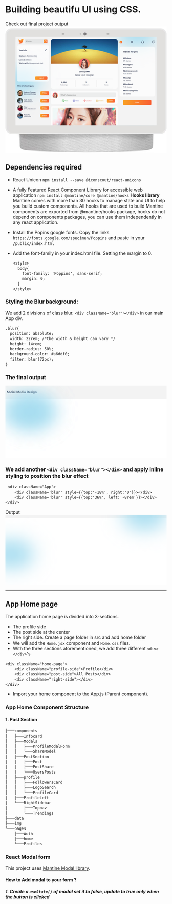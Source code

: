 # Building beautifu UI using CSS.
Check out final project output
![](public_images/final-project-output.png)

## Dependencies required
- React Unicon `npm install --save @iconscout/react-unicons`
- A fully Featured React Component Library for accessible web application `npm install @mantine/core @mantine/hooks`
<strong>Hooks library</strong>
Mantine comes with more than 30 hooks to manage state and UI to help you build custom components.
All hooks that are used to build Mantine components are exported from @mantine/hooks package, hooks do not depend on components packages, you can use them independently in any react application.

- Install the Popins google fonts. Copy the links `https://fonts.google.com/specimen/Poppins` and paste in your `/public/index.html`

- Add the font-family in your index.html file. Setting the margin to 0. 
    ~~~
    <style>
      body{
        font-family: 'Poppins', sans-serif;
        margin: 0;
      }
    </style>
    ~~~

### Styling the Blur background:
We add 2 divisions of class blur. `<div className="blur"></div>` in our main App div.
~~~
.blur{
  position: absolute;
  width: 22rem; /*the width & height can vary */
  height: 14rem;
  border-radius: 50%;
  background-color: #a6ddf0;
  filter: blur(72px);
}
~~~
### The final output
![](public_images/blur-output.png)
### We add another `<div className="blur"></div>` and apply inline styling to position the blur effect
~~~
 <div className="App">
    <div className='blur' style={{top:'-18%', right:'0'}}></div>
    <div className='blur' style={{top:'36%', left:'-8rem'}}></div>
</div>
~~~
Output
![](public_images/output-top-left-blurs.png)
<hr />

## App Home page
The application home page is divided into 3-sections.
- The profile side
- The post side at the center
- The right side.
Create a page folder in src and add home folder
- We will add the `Home.jsx` component and `Home.css` files.
- With the three sections aforementioned, we add three different `<div></div>`'s 
~~~
<div className="home-page">
    <div className="profile-side">Profile</div>
    <div className="post-side">All Posts</div>
    <div className="right-side"></div>
</div>
~~~

- Import your home component to the App.js (Parent component).
### App Home Component Structure
#### 1. Post Section
```
├───components
│   ├───Infocard
│   ├───Modals
│   │   ├───ProfileModalForm
│   │   └───ShareModel
│   ├───PostSection
│   │   ├───Post
│   │   ├───PostShare
│   │   └───UsersPosts
│   ├───profile
│   │   ├───FollowersCard
│   │   ├───LogoSearch
│   │   └───ProfileCard
│   ├───ProfileLeft
│   └───RightSidebar
│       ├───Topnav
│       └───Trendings
├───data
├───img
└───pages
    ├───Auth
    ├───home
    └───Profiles
```

### React Modal form
This project uses [Mantine Modal library](https://mantine.dev/core/modal/).
#### How to Add modal to your form ?
##### 1. Create a `useState()` of modal set it to false, update to true only when the button is clicked